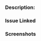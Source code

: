 ### **Description:**

<!-- In-depth description of what is included in this PR -->

### **Issue Linked**

<!-- Write here if there's any issues -->

### **Screenshots**

<!-- Post screenshots in here from the work done -->